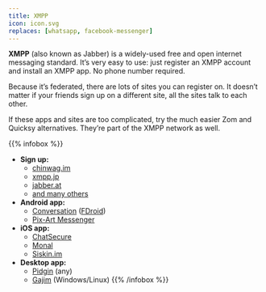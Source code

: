 ```yaml
---
title: XMPP
icon: icon.svg
replaces: [whatsapp, facebook-messenger]
---
```


**XMPP** (also known as Jabber) is a widely-used free and open internet messaging standard. It’s very easy to use: just register an XMPP account and install an XMPP app. No phone number required.

Because it’s federated, there are lots of sites you can register on. It doesn’t matter if your friends sign up on a different site, all the sites talk to each other.

If these apps and sites are too complicated, try the much easier Zom and Quicksy alternatives. They’re part of the XMPP network as well.

{{% infobox %}}
- **Sign up:** 
    - [chinwag.im](https://chinwag.im/)
    - [xmpp.jp](https://www.xmpp.jp/)
    - [jabber.at](https://jabber.at/account/register/)
    - [and many others](https://list.jabber.at/)
- **Android app:**
    - [Conversation](https://play.google.com/store/apps/details?id=eu.siacs.conversations) ([FDroid](https://f-droid.org/en/packages/eu.siacs.conversations/))
    - [Pix-Art Messenger](https://github.com/kriztan/Pix-Art-Messenger/blob/master/README-en.md#pix-art-messenger-)
- **iOS app:**
    - [ChatSecure](https://itunes.apple.com/app/chatsecure/id464200063)
    - [Monal](https://itunes.apple.com/app/monal-free-xmpp-chat/id317711500)
    - [Siskin.im](https://apps.apple.com/app/tigase-messenger/id1153516838)
- **Desktop app:**
    - [Pidgin](https://pidgin.im/) (any)
    - [Gajim](https://gajim.org/download) (Windows/Linux)
{{% /infobox %}}